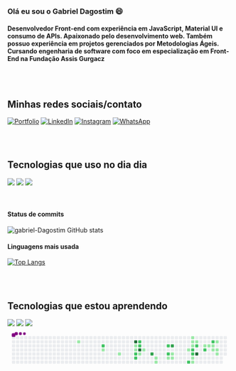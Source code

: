 ### Olá eu sou o Gabriel Dagostim 😄


<div style="Display: inline_block" style="margin: 100px" >

#### Desenvolvedor Front-end com experiência em JavaScript, Material UI e consumo de APIs. Apaixonado pelo desenvolvimento web. Também possuo experiência em projetos gerenciados por Metodologias Ágeis. Cursando engenharia de software com foco em especialização em Front-End na Fundação Assis Gurgacz

</div>


<br>
<br>

## Minhas redes sociais/contato

[![Portfolio](https://img.shields.io/badge/website-000000?style=for-the-badge&logo=About.me&logoColor=white)](https://gabrieldagostim.com)
[![LinkedIn](https://img.shields.io/badge/LinkedIn-0077B5?style=for-the-badge&logo=linkedin&logoColor=white)](https://www.linkedin.com/in/gabriel-dagostim/)
[![Instagram](https://img.shields.io/badge/Instagram-E4405F?style=for-the-badge&logo=instagram&logoColor=white)](https://www.instagram.com/gabriel_dagostim/)
[![WhatsApp](https://img.shields.io/badge/WhatsApp-25D366?style=for-the-badge&logo=whatsapp&logoColor=white)](https://api.whatsapp.com/send/?phone=5545984127626&text=Olá%2C+estou+entrando+em+contato+pois+vi+seu+portfólio+Front-End.&type=phone_number&app_absent=0)




<br>
<br>



## Tecnologias que uso no dia dia

<div style="Display: inline_block"><br\>
    <img src="https://img.shields.io/badge/HTML5-E34F26?style=for-the-badge&logo=html5&logoColor=white"/>
    <img src="https://img.shields.io/badge/CSS3-1572B6?style=for-the-badge&logo=css3&logoColor=white"/>
    <img src="https://img.shields.io/badge/JavaScript-F7DF1E?style=for-the-badge&logo=javascript&logoColor=black"/>
</div>
<br>
<br>

#### Status de commits
![gabriel-Dagostim GitHub stats](https://github-readme-stats.vercel.app/api?username=gabriel-Dagostim&show_icons=true&theme=gruvbox)
#### Linguagens mais usada



[![Top Langs](https://github-readme-stats.vercel.app/api/top-langs/?username=gabriel-dagostim&layout=compact)](https://github.com/anuraghazra/github-readme-stats)



<br>
<br>

## Tecnologias que estou aprendendo

<div style="Display: inline_block"><br\>
    <img src="https://img.shields.io/badge/React-20232A?style=for-the-badge&logo=react&logoColor=61DAFB"/>
    <img src="https://img.shields.io/badge/Vue.js-35495E?style=for-the-badge&logo=vue.js&logoColor=4FC08D"/>
    <img src="https://img.shields.io/badge/MySQL-00000F?style=for-the-badge&logo=mysql&logoColor=white"/>
</div>



<div>
    <svg viewBox="-16 -32 880 192" width="880" height="192" xmlns="http://www.w3.org/2000/svg"><style>@keyframes c0{7.72%{fill:var(--c1)}7.74%,to{fill:var(--ce)}}@keyframes c1{65.66%{fill:var(--c2)}65.68%,to{fill:var(--ce)}}@keyframes c2{11.15%{fill:var(--c1)}11.17%,to{fill:var(--ce)}}@keyframes c3{13.29%{fill:var(--c1)}13.31%,to{fill:var(--ce)}}@keyframes c4{85.83%{fill:var(--c4)}85.85%,to{fill:var(--ce)}}@keyframes c5{15.87%{fill:var(--c1)}15.89%,to{fill:var(--ce)}}@keyframes c6{15.44%{fill:var(--c1)}15.46%,to{fill:var(--ce)}}@keyframes c7{60.51%{fill:var(--c2)}60.53%,to{fill:var(--ce)}}@keyframes c8{60.93%{fill:var(--c2)}60.95%,to{fill:var(--ce)}}@keyframes c9{57.93%{fill:var(--c2)}57.95%,to{fill:var(--ce)}}@keyframes ca{57.5%{fill:var(--c2)}57.52%,to{fill:var(--ce)}}@keyframes cb{84.54%{fill:var(--c4)}84.56%,to{fill:var(--ce)}}@keyframes cc{20.59%{fill:var(--c1)}20.61%,to{fill:var(--ce)}}@keyframes cd{19.73%{fill:var(--c1)}19.75%,to{fill:var(--ce)}}@keyframes ce{71.66%{fill:var(--c3)}71.68%,to{fill:var(--ce)}}@keyframes cf{22.74%{fill:var(--c1)}22.76%,to{fill:var(--ce)}}@keyframes cg{23.17%{fill:var(--c1)}23.19%,to{fill:var(--ce)}}@keyframes ch{52.78%{fill:var(--c2)}52.8%,to{fill:var(--ce)}}@keyframes ci{53.64%{fill:var(--c2)}53.66%,to{fill:var(--ce)}}@keyframes cj{24.88%{fill:var(--c1)}24.9%,to{fill:var(--ce)}}@keyframes ck{74.67%{fill:var(--c3)}74.69%,to{fill:var(--ce)}}@keyframes cl{25.74%{fill:var(--c1)}25.76%,to{fill:var(--ce)}}@keyframes cm{25.31%{fill:var(--c1)}25.33%,to{fill:var(--ce)}}@keyframes cn{27.89%{fill:var(--c1)}27.91%,to{fill:var(--ce)}}@keyframes co{42.05%{fill:var(--c2)}42.07%,to{fill:var(--ce)}}@keyframes cp{30.46%{fill:var(--c1)}30.48%,to{fill:var(--ce)}}@keyframes cq{29.17%{fill:var(--c1)}29.19%,to{fill:var(--ce)}}@keyframes cr{28.75%{fill:var(--c1)}28.77%,to{fill:var(--ce)}}@keyframes cs{43.77%{fill:var(--c2)}43.79%,to{fill:var(--ce)}}@keyframes ct{43.34%{fill:var(--c2)}43.36%,to{fill:var(--ce)}}@keyframes cu{41.19%{fill:var(--c1)}41.21%,to{fill:var(--ce)}}@keyframes cv{41.62%{fill:var(--c1)}41.64%,to{fill:var(--ce)}}@keyframes cw{29.6%{fill:var(--c1)}29.62%,to{fill:var(--ce)}}@keyframes cx{44.63%{fill:var(--c2)}44.65%,to{fill:var(--ce)}}@keyframes cy{78.1%{fill:var(--c4)}78.12%,to{fill:var(--ce)}}@keyframes cz{32.61%{fill:var(--c1)}32.63%,to{fill:var(--ce)}}@keyframes c10{45.91%{fill:var(--c2)}45.93%,to{fill:var(--ce)}}@keyframes c11{33.04%{fill:var(--c1)}33.06%,to{fill:var(--ce)}}@keyframes c12{47.63%{fill:var(--c2)}47.65%,to{fill:var(--ce)}}@keyframes c13{33.47%{fill:var(--c1)}33.49%,to{fill:var(--ce)}}@keyframes c14{33.9%{fill:var(--c1)}33.92%,to{fill:var(--ce)}}@keyframes c15{36.9%{fill:var(--c1)}36.92%,to{fill:var(--ce)}}@keyframes c16{34.32%{fill:var(--c1)}34.34%,to{fill:var(--ce)}}@keyframes c17{34.75%{fill:var(--c1)}34.77%,to{fill:var(--ce)}}@keyframes u0{7.72%{transform:scale(0,1)}11.15%,7.74%{transform:scale(.04,1)}11.17%,13.29%{transform:scale(.08,1)}13.31%,15.44%{transform:scale(.12,1)}15.46%,15.87%{transform:scale(.15,1)}15.89%,19.73%{transform:scale(.19,1)}19.75%,20.59%{transform:scale(.23,1)}20.61%,22.74%{transform:scale(.27,1)}22.76%,23.17%{transform:scale(.31,1)}23.19%,24.88%{transform:scale(.35,1)}24.9%,25.31%{transform:scale(.38,1)}25.33%,25.74%{transform:scale(.42,1)}25.76%,27.89%{transform:scale(.46,1)}27.91%,28.75%{transform:scale(.5,1)}28.77%,29.17%{transform:scale(.54,1)}29.19%,29.6%{transform:scale(.58,1)}29.62%,30.46%{transform:scale(.62,1)}30.48%,32.61%{transform:scale(.65,1)}32.63%,33.04%{transform:scale(.69,1)}33.06%,33.47%{transform:scale(.73,1)}33.49%,33.9%{transform:scale(.77,1)}33.92%,34.32%{transform:scale(.81,1)}34.34%,34.75%{transform:scale(.85,1)}34.77%,36.9%{transform:scale(.88,1)}36.92%,41.19%{transform:scale(.92,1)}41.21%,41.62%{transform:scale(.96,1)}41.64%,to{transform:scale(1,1)}}@keyframes u1{42.05%{transform:scale(0,1)}42.07%,43.34%{transform:scale(.08,1)}43.36%,43.77%{transform:scale(.15,1)}43.79%,44.63%{transform:scale(.23,1)}44.65%,45.91%{transform:scale(.31,1)}45.93%,47.63%{transform:scale(.38,1)}47.65%,52.78%{transform:scale(.46,1)}52.8%,53.64%{transform:scale(.54,1)}53.66%,57.5%{transform:scale(.62,1)}57.52%,57.93%{transform:scale(.69,1)}57.95%,60.51%{transform:scale(.77,1)}60.53%,60.93%{transform:scale(.85,1)}60.95%,65.66%{transform:scale(.92,1)}65.68%,to{transform:scale(1,1)}}@keyframes u2{71.66%{transform:scale(0,1)}71.68%,74.67%{transform:scale(.5,1)}74.69%,to{transform:scale(1,1)}}@keyframes u3{78.1%{transform:scale(0,1)}78.12%,84.54%{transform:scale(.33,1)}84.56%,85.83%{transform:scale(.67,1)}85.85%,to{transform:scale(1,1)}}@keyframes s0{0%,99.57%{transform:translate(0,-16px)}.43%{transform:translate(0,0)}7.3%{transform:translate(256px,0)}7.73%{transform:translate(256px,16px)}9.87%{transform:translate(336px,16px)}10.73%{transform:translate(336px,48px)}12.88%{transform:translate(416px,48px)}13.3%{transform:translate(416px,64px)}14.59%{transform:translate(464px,64px)}15.02%{transform:translate(464px,48px)}15.45%,69.53%{transform:translate(480px,48px)}15.88%,59.66%{transform:translate(480px,32px)}16.31%,62.66%{transform:translate(464px,32px)}17.17%{transform:translate(464px,0)}18.45%{transform:translate(512px,0)}20.17%{transform:translate(512px,64px)}20.6%{transform:translate(496px,64px)}21.03%{transform:translate(496px,80px)}22.75%{transform:translate(560px,80px)}23.18%{transform:translate(560px,96px)}24.46%{transform:translate(608px,96px)}24.89%{transform:translate(608px,80px)}25.32%{transform:translate(624px,80px)}25.75%,73.82%{transform:translate(624px,64px)}27.47%{transform:translate(688px,64px)}28.33%{transform:translate(688px,32px)}28.76%{transform:translate(704px,32px)}29.18%,30.9%{transform:translate(704px,16px)}29.61%{transform:translate(720px,16px)}30.04%{transform:translate(720px,0)}30.47%{transform:translate(704px,0)}32.19%{transform:translate(752px,16px)}32.62%,45.49%{transform:translate(752px,32px)}33.48%{transform:translate(784px,32px)}33.91%,46.78%{transform:translate(784px,48px)}34.33%{transform:translate(800px,48px)}34.76%{transform:translate(800px,64px)}35.19%{transform:translate(816px,64px)}36.48%{transform:translate(816px,16px)}36.91%{transform:translate(800px,16px)}37.34%{transform:translate(800px,32px)}39.06%{transform:translate(736px,32px)}40.34%{transform:translate(736px,80px)}41.2%,42.92%{transform:translate(704px,80px)}41.63%{transform:translate(704px,96px)}42.06%{transform:translate(688px,96px)}42.49%{transform:translate(688px,80px)}43.78%,78.97%{transform:translate(704px,48px)}44.21%{transform:translate(720px,48px)}44.64%,77.25%{transform:translate(720px,32px)}45.92%{transform:translate(752px,48px)}47.64%{transform:translate(784px,16px)}52.36%{transform:translate(608px,16px)}53.65%{transform:translate(608px,64px)}54.08%{transform:translate(592px,64px)}54.94%{transform:translate(592px,32px)}57.51%{transform:translate(496px,32px)}57.94%,85.41%{transform:translate(496px,16px)}58.37%{transform:translate(512px,16px)}58.8%{transform:translate(512px,32px)}60.94%{transform:translate(480px,80px)}61.37%{transform:translate(464px,80px)}65.67%{transform:translate(352px,32px)}66.09%{transform:translate(352px,48px)}69.96%{transform:translate(480px,64px)}74.68%{transform:translate(624px,32px)}78.11%{transform:translate(720px,64px)}78.54%{transform:translate(704px,64px)}84.55%{transform:translate(496px,48px)}97%{transform:translate(64px,16px)}97.85%{transform:translate(64px,-16px)}}@keyframes s1{0%,99.57%{transform:translate(16px,-16px)}.43%{transform:translate(0,-16px)}.86%{transform:translate(0,0)}7.73%{transform:translate(256px,0)}8.15%{transform:translate(256px,16px)}10.3%{transform:translate(336px,16px)}11.16%{transform:translate(336px,48px)}13.3%{transform:translate(416px,48px)}13.73%{transform:translate(416px,64px)}15.02%{transform:translate(464px,64px)}15.45%{transform:translate(464px,48px)}15.88%,69.96%{transform:translate(480px,48px)}16.31%,60.09%{transform:translate(480px,32px)}16.74%,63.09%{transform:translate(464px,32px)}17.6%{transform:translate(464px,0)}18.88%{transform:translate(512px,0)}20.6%{transform:translate(512px,64px)}21.03%{transform:translate(496px,64px)}21.46%{transform:translate(496px,80px)}23.18%{transform:translate(560px,80px)}23.61%{transform:translate(560px,96px)}24.89%{transform:translate(608px,96px)}25.32%{transform:translate(608px,80px)}25.75%{transform:translate(624px,80px)}26.18%,74.25%{transform:translate(624px,64px)}27.9%{transform:translate(688px,64px)}28.76%{transform:translate(688px,32px)}29.18%{transform:translate(704px,32px)}29.61%,31.33%{transform:translate(704px,16px)}30.04%{transform:translate(720px,16px)}30.47%{transform:translate(720px,0)}30.9%{transform:translate(704px,0)}32.62%{transform:translate(752px,16px)}33.05%,45.92%{transform:translate(752px,32px)}33.91%{transform:translate(784px,32px)}34.33%,47.21%{transform:translate(784px,48px)}34.76%{transform:translate(800px,48px)}35.19%{transform:translate(800px,64px)}35.62%{transform:translate(816px,64px)}36.91%{transform:translate(816px,16px)}37.34%{transform:translate(800px,16px)}37.77%{transform:translate(800px,32px)}39.48%{transform:translate(736px,32px)}40.77%{transform:translate(736px,80px)}41.63%,43.35%{transform:translate(704px,80px)}42.06%{transform:translate(704px,96px)}42.49%{transform:translate(688px,96px)}42.92%{transform:translate(688px,80px)}44.21%,79.4%{transform:translate(704px,48px)}44.64%{transform:translate(720px,48px)}45.06%,77.68%{transform:translate(720px,32px)}46.35%{transform:translate(752px,48px)}48.07%{transform:translate(784px,16px)}52.79%{transform:translate(608px,16px)}54.08%{transform:translate(608px,64px)}54.51%{transform:translate(592px,64px)}55.36%{transform:translate(592px,32px)}57.94%{transform:translate(496px,32px)}58.37%,85.84%{transform:translate(496px,16px)}58.8%{transform:translate(512px,16px)}59.23%{transform:translate(512px,32px)}61.37%{transform:translate(480px,80px)}61.8%{transform:translate(464px,80px)}66.09%{transform:translate(352px,32px)}66.52%{transform:translate(352px,48px)}70.39%{transform:translate(480px,64px)}75.11%{transform:translate(624px,32px)}78.54%{transform:translate(720px,64px)}78.97%{transform:translate(704px,64px)}84.98%{transform:translate(496px,48px)}97.42%{transform:translate(64px,16px)}98.28%{transform:translate(64px,-16px)}}@keyframes s2{0%,99.57%{transform:translate(32px,-16px)}.86%{transform:translate(0,-16px)}1.29%{transform:translate(0,0)}8.15%{transform:translate(256px,0)}8.58%{transform:translate(256px,16px)}10.73%{transform:translate(336px,16px)}11.59%{transform:translate(336px,48px)}13.73%{transform:translate(416px,48px)}14.16%{transform:translate(416px,64px)}15.45%{transform:translate(464px,64px)}15.88%{transform:translate(464px,48px)}16.31%,70.39%{transform:translate(480px,48px)}16.74%,60.52%{transform:translate(480px,32px)}17.17%,63.52%{transform:translate(464px,32px)}18.03%{transform:translate(464px,0)}19.31%{transform:translate(512px,0)}21.03%{transform:translate(512px,64px)}21.46%{transform:translate(496px,64px)}21.89%{transform:translate(496px,80px)}23.61%{transform:translate(560px,80px)}24.03%{transform:translate(560px,96px)}25.32%{transform:translate(608px,96px)}25.75%{transform:translate(608px,80px)}26.18%{transform:translate(624px,80px)}26.61%,74.68%{transform:translate(624px,64px)}28.33%{transform:translate(688px,64px)}29.18%{transform:translate(688px,32px)}29.61%{transform:translate(704px,32px)}30.04%,31.76%{transform:translate(704px,16px)}30.47%{transform:translate(720px,16px)}30.9%{transform:translate(720px,0)}31.33%{transform:translate(704px,0)}33.05%{transform:translate(752px,16px)}33.48%,46.35%{transform:translate(752px,32px)}34.33%{transform:translate(784px,32px)}34.76%,47.64%{transform:translate(784px,48px)}35.19%{transform:translate(800px,48px)}35.62%{transform:translate(800px,64px)}36.05%{transform:translate(816px,64px)}37.34%{transform:translate(816px,16px)}37.77%{transform:translate(800px,16px)}38.2%{transform:translate(800px,32px)}39.91%{transform:translate(736px,32px)}41.2%{transform:translate(736px,80px)}42.06%,43.78%{transform:translate(704px,80px)}42.49%{transform:translate(704px,96px)}42.92%{transform:translate(688px,96px)}43.35%{transform:translate(688px,80px)}44.64%,79.83%{transform:translate(704px,48px)}45.06%{transform:translate(720px,48px)}45.49%,78.11%{transform:translate(720px,32px)}46.78%{transform:translate(752px,48px)}48.5%{transform:translate(784px,16px)}53.22%{transform:translate(608px,16px)}54.51%{transform:translate(608px,64px)}54.94%{transform:translate(592px,64px)}55.79%{transform:translate(592px,32px)}58.37%{transform:translate(496px,32px)}58.8%,86.27%{transform:translate(496px,16px)}59.23%{transform:translate(512px,16px)}59.66%{transform:translate(512px,32px)}61.8%{transform:translate(480px,80px)}62.23%{transform:translate(464px,80px)}66.52%{transform:translate(352px,32px)}66.95%{transform:translate(352px,48px)}70.82%{transform:translate(480px,64px)}75.54%{transform:translate(624px,32px)}78.97%{transform:translate(720px,64px)}79.4%{transform:translate(704px,64px)}85.41%{transform:translate(496px,48px)}97.85%{transform:translate(64px,16px)}98.71%{transform:translate(64px,-16px)}}@keyframes s3{0%,99.57%{transform:translate(48px,-16px)}1.29%{transform:translate(0,-16px)}1.72%{transform:translate(0,0)}8.58%{transform:translate(256px,0)}9.01%{transform:translate(256px,16px)}11.16%{transform:translate(336px,16px)}12.02%{transform:translate(336px,48px)}14.16%{transform:translate(416px,48px)}14.59%{transform:translate(416px,64px)}15.88%{transform:translate(464px,64px)}16.31%{transform:translate(464px,48px)}16.74%,70.82%{transform:translate(480px,48px)}17.17%,60.94%{transform:translate(480px,32px)}17.6%,63.95%{transform:translate(464px,32px)}18.45%{transform:translate(464px,0)}19.74%{transform:translate(512px,0)}21.46%{transform:translate(512px,64px)}21.89%{transform:translate(496px,64px)}22.32%{transform:translate(496px,80px)}24.03%{transform:translate(560px,80px)}24.46%{transform:translate(560px,96px)}25.75%{transform:translate(608px,96px)}26.18%{transform:translate(608px,80px)}26.61%{transform:translate(624px,80px)}27.04%,75.11%{transform:translate(624px,64px)}28.76%{transform:translate(688px,64px)}29.61%{transform:translate(688px,32px)}30.04%{transform:translate(704px,32px)}30.47%,32.19%{transform:translate(704px,16px)}30.9%{transform:translate(720px,16px)}31.33%{transform:translate(720px,0)}31.76%{transform:translate(704px,0)}33.48%{transform:translate(752px,16px)}33.91%,46.78%{transform:translate(752px,32px)}34.76%{transform:translate(784px,32px)}35.19%,48.07%{transform:translate(784px,48px)}35.62%{transform:translate(800px,48px)}36.05%{transform:translate(800px,64px)}36.48%{transform:translate(816px,64px)}37.77%{transform:translate(816px,16px)}38.2%{transform:translate(800px,16px)}38.63%{transform:translate(800px,32px)}40.34%{transform:translate(736px,32px)}41.63%{transform:translate(736px,80px)}42.49%,44.21%{transform:translate(704px,80px)}42.92%{transform:translate(704px,96px)}43.35%{transform:translate(688px,96px)}43.78%{transform:translate(688px,80px)}45.06%,80.26%{transform:translate(704px,48px)}45.49%{transform:translate(720px,48px)}45.92%,78.54%{transform:translate(720px,32px)}47.21%{transform:translate(752px,48px)}48.93%{transform:translate(784px,16px)}53.65%{transform:translate(608px,16px)}54.94%{transform:translate(608px,64px)}55.36%{transform:translate(592px,64px)}56.22%{transform:translate(592px,32px)}58.8%{transform:translate(496px,32px)}59.23%,86.7%{transform:translate(496px,16px)}59.66%{transform:translate(512px,16px)}60.09%{transform:translate(512px,32px)}62.23%{transform:translate(480px,80px)}62.66%{transform:translate(464px,80px)}66.95%{transform:translate(352px,32px)}67.38%{transform:translate(352px,48px)}71.24%{transform:translate(480px,64px)}75.97%{transform:translate(624px,32px)}79.4%{transform:translate(720px,64px)}79.83%{transform:translate(704px,64px)}85.84%{transform:translate(496px,48px)}98.28%{transform:translate(64px,16px)}99.14%{transform:translate(64px,-16px)}}:root{--cb:#1b1f230a;--cs:purple;--ce:#ebedf0;--c0:#ebedf0;--c1:#9be9a8;--c2:#40c463;--c3:#30a14e;--c4:#216e39}@media (prefers-color-scheme:dark){:root{--cb:#1b1f230a;--cs:purple;--ce:#161b22;--c1:#01311f;--c2:#034525;--c3:#0f6d31;--c4:#00c647}}.c{shape-rendering:geometricPrecision;rx:2;ry:2;fill:var(--ce);stroke-width:1px;stroke:var(--cb);animation:none 23300ms linear infinite}.c.c0{fill:var(--c1);animation-name:c0}.c.c1{fill:var(--c2);animation-name:c1}.c.c2,.c.c3{fill:var(--c1);animation-name:c2}.c.c3{animation-name:c3}.c.c4{fill:var(--c4);animation-name:c4}.c.c5,.c.c6{fill:var(--c1);animation-name:c5}.c.c6{animation-name:c6}.c.c7{fill:var(--c2);animation-name:c7}.c.c8,.c.c9,.c.ca{fill:var(--c2);animation-name:c8}.c.c9,.c.ca{animation-name:c9}.c.ca{animation-name:ca}.c.cb{fill:var(--c4);animation-name:cb}.c.cc,.c.cd{fill:var(--c1);animation-name:cc}.c.cd{animation-name:cd}.c.ce{fill:var(--c3);animation-name:ce}.c.cf,.c.cg{fill:var(--c1);animation-name:cf}.c.cg{animation-name:cg}.c.ch,.c.ci{fill:var(--c2);animation-name:ch}.c.ci{animation-name:ci}.c.cj{fill:var(--c1);animation-name:cj}.c.ck{fill:var(--c3);animation-name:ck}.c.cl,.c.cm,.c.cn{fill:var(--c1);animation-name:cl}.c.cm,.c.cn{animation-name:cm}.c.cn{animation-name:cn}.c.co{fill:var(--c2);animation-name:co}.c.cp,.c.cq,.c.cr{fill:var(--c1);animation-name:cp}.c.cq,.c.cr{animation-name:cq}.c.cr{animation-name:cr}.c.cs,.c.ct{fill:var(--c2);animation-name:cs}.c.ct{animation-name:ct}.c.cu,.c.cv,.c.cw{fill:var(--c1);animation-name:cu}.c.cv,.c.cw{animation-name:cv}.c.cw{animation-name:cw}.c.cx{fill:var(--c2);animation-name:cx}.c.cy{fill:var(--c4);animation-name:cy}.c.cz{fill:var(--c1);animation-name:cz}.c.c10{fill:var(--c2);animation-name:c10}.c.c11{fill:var(--c1);animation-name:c11}.c.c12{fill:var(--c2);animation-name:c12}.c.c13,.c.c14{fill:var(--c1);animation-name:c13}.c.c14{animation-name:c14}.c.c15,.c.c16,.c.c17{fill:var(--c1);animation-name:c15}.c.c16,.c.c17{animation-name:c16}.c.c17{animation-name:c17}.s,.u{animation:none linear 23300ms infinite}.u,.u.u0{transform-origin:0 0}.u{transform:scale(0,1)}.u.u0{fill:var(--c1);animation-name:u0}.u.u1{fill:var(--c2);animation-name:u1;transform-origin:501.1px 0}.u.u2{fill:var(--c3);animation-name:u2;transform-origin:751.6px 0}.u.u3{fill:var(--c4);animation-name:u3;transform-origin:790.2px 0}.s{shape-rendering:geometricPrecision;fill:var(--cs)}.s.s0{transform:translate(0,-16px);animation-name:s0}.s.s1{transform:translate(16px,-16px);animation-name:s1}.s.s2{transform:translate(32px,-16px);animation-name:s2}.s.s3{transform:translate(48px,-16px);animation-name:s3}</style><rect class="c" x="2" y="2" width="12" height="12"/><rect class="c" x="2" y="18" width="12" height="12"/><rect class="c" x="2" y="34" width="12" height="12"/><rect class="c" x="2" y="50" width="12" height="12"/><rect class="c" x="2" y="66" width="12" height="12"/><rect class="c" x="2" y="82" width="12" height="12"/><rect class="c" x="2" y="98" width="12" height="12"/><rect class="c" x="18" y="2" width="12" height="12"/><rect class="c" x="18" y="18" width="12" height="12"/><rect class="c" x="18" y="34" width="12" height="12"/><rect class="c" x="18" y="50" width="12" height="12"/><rect class="c" x="18" y="66" width="12" height="12"/><rect class="c" x="18" y="82" width="12" height="12"/><rect class="c" x="18" y="98" width="12" height="12"/><rect class="c" x="34" y="2" width="12" height="12"/><rect class="c" x="34" y="18" width="12" height="12"/><rect class="c" x="34" y="34" width="12" height="12"/><rect class="c" x="34" y="50" width="12" height="12"/><rect class="c" x="34" y="66" width="12" height="12"/><rect class="c" x="34" y="82" width="12" height="12"/><rect class="c" x="34" y="98" width="12" height="12"/><rect class="c" x="50" y="2" width="12" height="12"/><rect class="c" x="50" y="18" width="12" height="12"/><rect class="c" x="50" y="34" width="12" height="12"/><rect class="c" x="50" y="50" width="12" height="12"/><rect class="c" x="50" y="66" width="12" height="12"/><rect class="c" x="50" y="82" width="12" height="12"/><rect class="c" x="50" y="98" width="12" height="12"/><rect class="c" x="66" y="2" width="12" height="12"/><rect class="c" x="66" y="18" width="12" height="12"/><rect class="c" x="66" y="34" width="12" height="12"/><rect class="c" x="66" y="50" width="12" height="12"/><rect class="c" x="66" y="66" width="12" height="12"/><rect class="c" x="66" y="82" width="12" height="12"/><rect class="c" x="66" y="98" width="12" height="12"/><rect class="c" x="82" y="2" width="12" height="12"/><rect class="c" x="82" y="18" width="12" height="12"/><rect class="c" x="82" y="34" width="12" height="12"/><rect class="c" x="82" y="50" width="12" height="12"/><rect class="c" x="82" y="66" width="12" height="12"/><rect class="c" x="82" y="82" width="12" height="12"/><rect class="c" x="82" y="98" width="12" height="12"/><rect class="c" x="98" y="2" width="12" height="12"/><rect class="c" x="98" y="18" width="12" height="12"/><rect class="c" x="98" y="34" width="12" height="12"/><rect class="c" x="98" y="50" width="12" height="12"/><rect class="c" x="98" y="66" width="12" height="12"/><rect class="c" x="98" y="82" width="12" height="12"/><rect class="c" x="98" y="98" width="12" height="12"/><rect class="c" x="114" y="2" width="12" height="12"/><rect class="c" x="114" y="18" width="12" height="12"/><rect class="c" x="114" y="34" width="12" height="12"/><rect class="c" x="114" y="50" width="12" height="12"/><rect class="c" x="114" y="66" width="12" height="12"/><rect class="c" x="114" y="82" width="12" height="12"/><rect class="c" x="114" y="98" width="12" height="12"/><rect class="c" x="130" y="2" width="12" height="12"/><rect class="c" x="130" y="18" width="12" height="12"/><rect class="c" x="130" y="34" width="12" height="12"/><rect class="c" x="130" y="50" width="12" height="12"/><rect class="c" x="130" y="66" width="12" height="12"/><rect class="c" x="130" y="82" width="12" height="12"/><rect class="c" x="130" y="98" width="12" height="12"/><rect class="c" x="146" y="2" width="12" height="12"/><rect class="c" x="146" y="18" width="12" height="12"/><rect class="c" x="146" y="34" width="12" height="12"/><rect class="c" x="146" y="50" width="12" height="12"/><rect class="c" x="146" y="66" width="12" height="12"/><rect class="c" x="146" y="82" width="12" height="12"/><rect class="c" x="146" y="98" width="12" height="12"/><rect class="c" x="162" y="2" width="12" height="12"/><rect class="c" x="162" y="18" width="12" height="12"/><rect class="c" x="162" y="34" width="12" height="12"/><rect class="c" x="162" y="50" width="12" height="12"/><rect class="c" x="162" y="66" width="12" height="12"/><rect class="c" x="162" y="82" width="12" height="12"/><rect class="c" x="162" y="98" width="12" height="12"/><rect class="c" x="178" y="2" width="12" height="12"/><rect class="c" x="178" y="18" width="12" height="12"/><rect class="c" x="178" y="34" width="12" height="12"/><rect class="c" x="178" y="50" width="12" height="12"/><rect class="c" x="178" y="66" width="12" height="12"/><rect class="c" x="178" y="82" width="12" height="12"/><rect class="c" x="178" y="98" width="12" height="12"/><rect class="c" x="194" y="2" width="12" height="12"/><rect class="c" x="194" y="18" width="12" height="12"/><rect class="c" x="194" y="34" width="12" height="12"/><rect class="c" x="194" y="50" width="12" height="12"/><rect class="c" x="194" y="66" width="12" height="12"/><rect class="c" x="194" y="82" width="12" height="12"/><rect class="c" x="194" y="98" width="12" height="12"/><rect class="c" x="210" y="2" width="12" height="12"/><rect class="c" x="210" y="18" width="12" height="12"/><rect class="c" x="210" y="34" width="12" height="12"/><rect class="c" x="210" y="50" width="12" height="12"/><rect class="c" x="210" y="66" width="12" height="12"/><rect class="c" x="210" y="82" width="12" height="12"/><rect class="c" x="210" y="98" width="12" height="12"/><rect class="c" x="226" y="2" width="12" height="12"/><rect class="c" x="226" y="18" width="12" height="12"/><rect class="c" x="226" y="34" width="12" height="12"/><rect class="c" x="226" y="50" width="12" height="12"/><rect class="c" x="226" y="66" width="12" height="12"/><rect class="c" x="226" y="82" width="12" height="12"/><rect class="c" x="226" y="98" width="12" height="12"/><rect class="c" x="242" y="2" width="12" height="12"/><rect class="c" x="242" y="18" width="12" height="12"/><rect class="c" x="242" y="34" width="12" height="12"/><rect class="c" x="242" y="50" width="12" height="12"/><rect class="c" x="242" y="66" width="12" height="12"/><rect class="c" x="242" y="82" width="12" height="12"/><rect class="c" x="242" y="98" width="12" height="12"/><rect class="c" x="258" y="2" width="12" height="12"/><rect class="c c0" x="258" y="18" width="12" height="12"/><rect class="c" x="258" y="34" width="12" height="12"/><rect class="c" x="258" y="50" width="12" height="12"/><rect class="c" x="258" y="66" width="12" height="12"/><rect class="c" x="258" y="82" width="12" height="12"/><rect class="c" x="258" y="98" width="12" height="12"/><rect class="c" x="274" y="2" width="12" height="12"/><rect class="c" x="274" y="18" width="12" height="12"/><rect class="c" x="274" y="34" width="12" height="12"/><rect class="c" x="274" y="50" width="12" height="12"/><rect class="c" x="274" y="66" width="12" height="12"/><rect class="c" x="274" y="82" width="12" height="12"/><rect class="c" x="274" y="98" width="12" height="12"/><rect class="c" x="290" y="2" width="12" height="12"/><rect class="c" x="290" y="18" width="12" height="12"/><rect class="c" x="290" y="34" width="12" height="12"/><rect class="c" x="290" y="50" width="12" height="12"/><rect class="c" x="290" y="66" width="12" height="12"/><rect class="c" x="290" y="82" width="12" height="12"/><rect class="c" x="290" y="98" width="12" height="12"/><rect class="c" x="306" y="2" width="12" height="12"/><rect class="c" x="306" y="18" width="12" height="12"/><rect class="c" x="306" y="34" width="12" height="12"/><rect class="c" x="306" y="50" width="12" height="12"/><rect class="c" x="306" y="66" width="12" height="12"/><rect class="c" x="306" y="82" width="12" height="12"/><rect class="c" x="306" y="98" width="12" height="12"/><rect class="c" x="322" y="2" width="12" height="12"/><rect class="c" x="322" y="18" width="12" height="12"/><rect class="c" x="322" y="34" width="12" height="12"/><rect class="c" x="322" y="50" width="12" height="12"/><rect class="c" x="322" y="66" width="12" height="12"/><rect class="c" x="322" y="82" width="12" height="12"/><rect class="c" x="322" y="98" width="12" height="12"/><rect class="c" x="338" y="2" width="12" height="12"/><rect class="c" x="338" y="18" width="12" height="12"/><rect class="c" x="338" y="34" width="12" height="12"/><rect class="c" x="338" y="50" width="12" height="12"/><rect class="c" x="338" y="66" width="12" height="12"/><rect class="c" x="338" y="82" width="12" height="12"/><rect class="c" x="338" y="98" width="12" height="12"/><rect class="c" x="354" y="2" width="12" height="12"/><rect class="c" x="354" y="18" width="12" height="12"/><rect class="c c1" x="354" y="34" width="12" height="12"/><rect class="c c2" x="354" y="50" width="12" height="12"/><rect class="c" x="354" y="66" width="12" height="12"/><rect class="c" x="354" y="82" width="12" height="12"/><rect class="c" x="354" y="98" width="12" height="12"/><rect class="c" x="370" y="2" width="12" height="12"/><rect class="c" x="370" y="18" width="12" height="12"/><rect class="c" x="370" y="34" width="12" height="12"/><rect class="c" x="370" y="50" width="12" height="12"/><rect class="c" x="370" y="66" width="12" height="12"/><rect class="c" x="370" y="82" width="12" height="12"/><rect class="c" x="370" y="98" width="12" height="12"/><rect class="c" x="386" y="2" width="12" height="12"/><rect class="c" x="386" y="18" width="12" height="12"/><rect class="c" x="386" y="34" width="12" height="12"/><rect class="c" x="386" y="50" width="12" height="12"/><rect class="c" x="386" y="66" width="12" height="12"/><rect class="c" x="386" y="82" width="12" height="12"/><rect class="c" x="386" y="98" width="12" height="12"/><rect class="c" x="402" y="2" width="12" height="12"/><rect class="c" x="402" y="18" width="12" height="12"/><rect class="c" x="402" y="34" width="12" height="12"/><rect class="c" x="402" y="50" width="12" height="12"/><rect class="c" x="402" y="66" width="12" height="12"/><rect class="c" x="402" y="82" width="12" height="12"/><rect class="c" x="402" y="98" width="12" height="12"/><rect class="c" x="418" y="2" width="12" height="12"/><rect class="c" x="418" y="18" width="12" height="12"/><rect class="c" x="418" y="34" width="12" height="12"/><rect class="c" x="418" y="50" width="12" height="12"/><rect class="c c3" x="418" y="66" width="12" height="12"/><rect class="c" x="418" y="82" width="12" height="12"/><rect class="c" x="418" y="98" width="12" height="12"/><rect class="c" x="434" y="2" width="12" height="12"/><rect class="c" x="434" y="18" width="12" height="12"/><rect class="c" x="434" y="34" width="12" height="12"/><rect class="c" x="434" y="50" width="12" height="12"/><rect class="c" x="434" y="66" width="12" height="12"/><rect class="c" x="434" y="82" width="12" height="12"/><rect class="c" x="434" y="98" width="12" height="12"/><rect class="c" x="450" y="2" width="12" height="12"/><rect class="c" x="450" y="18" width="12" height="12"/><rect class="c" x="450" y="34" width="12" height="12"/><rect class="c" x="450" y="50" width="12" height="12"/><rect class="c" x="450" y="66" width="12" height="12"/><rect class="c" x="450" y="82" width="12" height="12"/><rect class="c" x="450" y="98" width="12" height="12"/><rect class="c" x="466" y="2" width="12" height="12"/><rect class="c" x="466" y="18" width="12" height="12"/><rect class="c" x="466" y="34" width="12" height="12"/><rect class="c" x="466" y="50" width="12" height="12"/><rect class="c" x="466" y="66" width="12" height="12"/><rect class="c" x="466" y="82" width="12" height="12"/><rect class="c" x="466" y="98" width="12" height="12"/><rect class="c" x="482" y="2" width="12" height="12"/><rect class="c c4" x="482" y="18" width="12" height="12"/><rect class="c c5" x="482" y="34" width="12" height="12"/><rect class="c c6" x="482" y="50" width="12" height="12"/><rect class="c c7" x="482" y="66" width="12" height="12"/><rect class="c c8" x="482" y="82" width="12" height="12"/><rect class="c" x="482" y="98" width="12" height="12"/><rect class="c" x="498" y="2" width="12" height="12"/><rect class="c c9" x="498" y="18" width="12" height="12"/><rect class="c ca" x="498" y="34" width="12" height="12"/><rect class="c cb" x="498" y="50" width="12" height="12"/><rect class="c cc" x="498" y="66" width="12" height="12"/><rect class="c" x="498" y="82" width="12" height="12"/><rect class="c" x="498" y="98" width="12" height="12"/><rect class="c" x="514" y="2" width="12" height="12"/><rect class="c" x="514" y="18" width="12" height="12"/><rect class="c" x="514" y="34" width="12" height="12"/><rect class="c cd" x="514" y="50" width="12" height="12"/><rect class="c" x="514" y="66" width="12" height="12"/><rect class="c" x="514" y="82" width="12" height="12"/><rect class="c" x="514" y="98" width="12" height="12"/><rect class="c" x="530" y="2" width="12" height="12"/><rect class="c" x="530" y="18" width="12" height="12"/><rect class="c" x="530" y="34" width="12" height="12"/><rect class="c" x="530" y="50" width="12" height="12"/><rect class="c" x="530" y="66" width="12" height="12"/><rect class="c" x="530" y="82" width="12" height="12"/><rect class="c" x="530" y="98" width="12" height="12"/><rect class="c" x="546" y="2" width="12" height="12"/><rect class="c" x="546" y="18" width="12" height="12"/><rect class="c" x="546" y="34" width="12" height="12"/><rect class="c" x="546" y="50" width="12" height="12"/><rect class="c ce" x="546" y="66" width="12" height="12"/><rect class="c" x="546" y="82" width="12" height="12"/><rect class="c" x="546" y="98" width="12" height="12"/><rect class="c" x="562" y="2" width="12" height="12"/><rect class="c" x="562" y="18" width="12" height="12"/><rect class="c" x="562" y="34" width="12" height="12"/><rect class="c" x="562" y="50" width="12" height="12"/><rect class="c" x="562" y="66" width="12" height="12"/><rect class="c cf" x="562" y="82" width="12" height="12"/><rect class="c cg" x="562" y="98" width="12" height="12"/><rect class="c" x="578" y="2" width="12" height="12"/><rect class="c" x="578" y="18" width="12" height="12"/><rect class="c" x="578" y="34" width="12" height="12"/><rect class="c" x="578" y="50" width="12" height="12"/><rect class="c" x="578" y="66" width="12" height="12"/><rect class="c" x="578" y="82" width="12" height="12"/><rect class="c" x="578" y="98" width="12" height="12"/><rect class="c" x="594" y="2" width="12" height="12"/><rect class="c" x="594" y="18" width="12" height="12"/><rect class="c" x="594" y="34" width="12" height="12"/><rect class="c" x="594" y="50" width="12" height="12"/><rect class="c" x="594" y="66" width="12" height="12"/><rect class="c" x="594" y="82" width="12" height="12"/><rect class="c" x="594" y="98" width="12" height="12"/><rect class="c" x="610" y="2" width="12" height="12"/><rect class="c" x="610" y="18" width="12" height="12"/><rect class="c ch" x="610" y="34" width="12" height="12"/><rect class="c" x="610" y="50" width="12" height="12"/><rect class="c ci" x="610" y="66" width="12" height="12"/><rect class="c cj" x="610" y="82" width="12" height="12"/><rect class="c" x="610" y="98" width="12" height="12"/><rect class="c" x="626" y="2" width="12" height="12"/><rect class="c" x="626" y="18" width="12" height="12"/><rect class="c ck" x="626" y="34" width="12" height="12"/><rect class="c" x="626" y="50" width="12" height="12"/><rect class="c cl" x="626" y="66" width="12" height="12"/><rect class="c cm" x="626" y="82" width="12" height="12"/><rect class="c" x="626" y="98" width="12" height="12"/><rect class="c" x="642" y="2" width="12" height="12"/><rect class="c" x="642" y="18" width="12" height="12"/><rect class="c" x="642" y="34" width="12" height="12"/><rect class="c" x="642" y="50" width="12" height="12"/><rect class="c" x="642" y="66" width="12" height="12"/><rect class="c" x="642" y="82" width="12" height="12"/><rect class="c" x="642" y="98" width="12" height="12"/><rect class="c" x="658" y="2" width="12" height="12"/><rect class="c" x="658" y="18" width="12" height="12"/><rect class="c" x="658" y="34" width="12" height="12"/><rect class="c" x="658" y="50" width="12" height="12"/><rect class="c" x="658" y="66" width="12" height="12"/><rect class="c" x="658" y="82" width="12" height="12"/><rect class="c" x="658" y="98" width="12" height="12"/><rect class="c" x="674" y="2" width="12" height="12"/><rect class="c" x="674" y="18" width="12" height="12"/><rect class="c" x="674" y="34" width="12" height="12"/><rect class="c" x="674" y="50" width="12" height="12"/><rect class="c" x="674" y="66" width="12" height="12"/><rect class="c" x="674" y="82" width="12" height="12"/><rect class="c" x="674" y="98" width="12" height="12"/><rect class="c" x="690" y="2" width="12" height="12"/><rect class="c" x="690" y="18" width="12" height="12"/><rect class="c" x="690" y="34" width="12" height="12"/><rect class="c cn" x="690" y="50" width="12" height="12"/><rect class="c" x="690" y="66" width="12" height="12"/><rect class="c" x="690" y="82" width="12" height="12"/><rect class="c co" x="690" y="98" width="12" height="12"/><rect class="c cp" x="706" y="2" width="12" height="12"/><rect class="c cq" x="706" y="18" width="12" height="12"/><rect class="c cr" x="706" y="34" width="12" height="12"/><rect class="c cs" x="706" y="50" width="12" height="12"/><rect class="c ct" x="706" y="66" width="12" height="12"/><rect class="c cu" x="706" y="82" width="12" height="12"/><rect class="c cv" x="706" y="98" width="12" height="12"/><rect class="c" x="722" y="2" width="12" height="12"/><rect class="c cw" x="722" y="18" width="12" height="12"/><rect class="c cx" x="722" y="34" width="12" height="12"/><rect class="c" x="722" y="50" width="12" height="12"/><rect class="c cy" x="722" y="66" width="12" height="12"/><rect class="c" x="722" y="82" width="12" height="12"/><rect class="c" x="722" y="98" width="12" height="12"/><rect class="c" x="738" y="2" width="12" height="12"/><rect class="c" x="738" y="18" width="12" height="12"/><rect class="c" x="738" y="34" width="12" height="12"/><rect class="c" x="738" y="50" width="12" height="12"/><rect class="c" x="738" y="66" width="12" height="12"/><rect class="c" x="738" y="82" width="12" height="12"/><rect class="c" x="738" y="98" width="12" height="12"/><rect class="c" x="754" y="2" width="12" height="12"/><rect class="c" x="754" y="18" width="12" height="12"/><rect class="c cz" x="754" y="34" width="12" height="12"/><rect class="c c10" x="754" y="50" width="12" height="12"/><rect class="c" x="754" y="66" width="12" height="12"/><rect class="c" x="754" y="82" width="12" height="12"/><rect class="c" x="754" y="98" width="12" height="12"/><rect class="c" x="770" y="2" width="12" height="12"/><rect class="c" x="770" y="18" width="12" height="12"/><rect class="c c11" x="770" y="34" width="12" height="12"/><rect class="c" x="770" y="50" width="12" height="12"/><rect class="c" x="770" y="66" width="12" height="12"/><rect class="c" x="770" y="82" width="12" height="12"/><rect class="c" x="770" y="98" width="12" height="12"/><rect class="c" x="786" y="2" width="12" height="12"/><rect class="c c12" x="786" y="18" width="12" height="12"/><rect class="c c13" x="786" y="34" width="12" height="12"/><rect class="c c14" x="786" y="50" width="12" height="12"/><rect class="c" x="786" y="66" width="12" height="12"/><rect class="c" x="786" y="82" width="12" height="12"/><rect class="c" x="786" y="98" width="12" height="12"/><rect class="c" x="802" y="2" width="12" height="12"/><rect class="c c15" x="802" y="18" width="12" height="12"/><rect class="c" x="802" y="34" width="12" height="12"/><rect class="c c16" x="802" y="50" width="12" height="12"/><rect class="c c17" x="802" y="66" width="12" height="12"/><rect class="c" x="802" y="82" width="12" height="12"/><rect class="c" x="802" y="98" width="12" height="12"/><rect class="c" x="818" y="2" width="12" height="12"/><rect class="c" x="818" y="18" width="12" height="12"/><rect class="c" x="818" y="34" width="12" height="12"/><rect class="c" x="818" y="50" width="12" height="12"/><rect class="c" x="818" y="66" width="12" height="12"/><rect class="c" x="818" y="82" width="12" height="12"/><rect class="c" x="818" y="98" width="12" height="12"/><rect class="c" x="834" y="2" width="12" height="12"/><rect class="c" x="834" y="18" width="12" height="12"/><rect class="c" x="834" y="34" width="12" height="12"/><rect class="c" x="834" y="50" width="12" height="12"/><rect class="c" x="834" y="66" width="12" height="12"/><rect class="u u0" height="12" width="501.7" x="0.0" y="144"/><rect class="u u1" height="12" width="251.1" x="501.1" y="144"/><rect class="u u2" height="12" width="39.1" x="751.6" y="144"/><rect class="u u3" height="12" width="58.4" x="790.2" y="144"/><rect class="s s0" x="0.8" y="0.8" width="14.4" height="14.4" rx="4.5" ry="4.5"/><rect class="s s1" x="1.8" y="1.8" width="12.3" height="12.3" rx="4.1" ry="4.1"/><rect class="s s2" x="2.6" y="2.6" width="10.8" height="10.8" rx="3.6" ry="3.6"/><rect class="s s3" x="3.0" y="3.0" width="9.9" height="9.9" rx="3.3" ry="3.3"/></svg>
</div>
